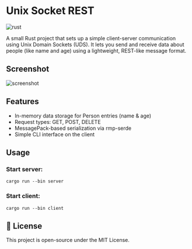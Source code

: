 # Unix Socket REST

![rust](https://img.shields.io/badge/Rust-000000?style=for-the-badge&logo=rust&logoColor=white)

A small Rust project that sets up a simple client-server communication using Unix Domain Sockets (UDS). It lets you send and receive data about people (like name and age) using a lightweight, REST-like message format.

## Screenshot

![screenshot](assets/screenshot.png)

## Features

- In-memory data storage for Person entries (name & age)
- Request types: GET, POST, DELETE
- MessagePack-based serialization via rmp-serde
- Simple CLI interface on the client

## Usage

###  Start server:
    cargo run --bin server
    
### Start client:
    cargo run --bin client

## 📝 License

This project is open-source under the MIT License.
